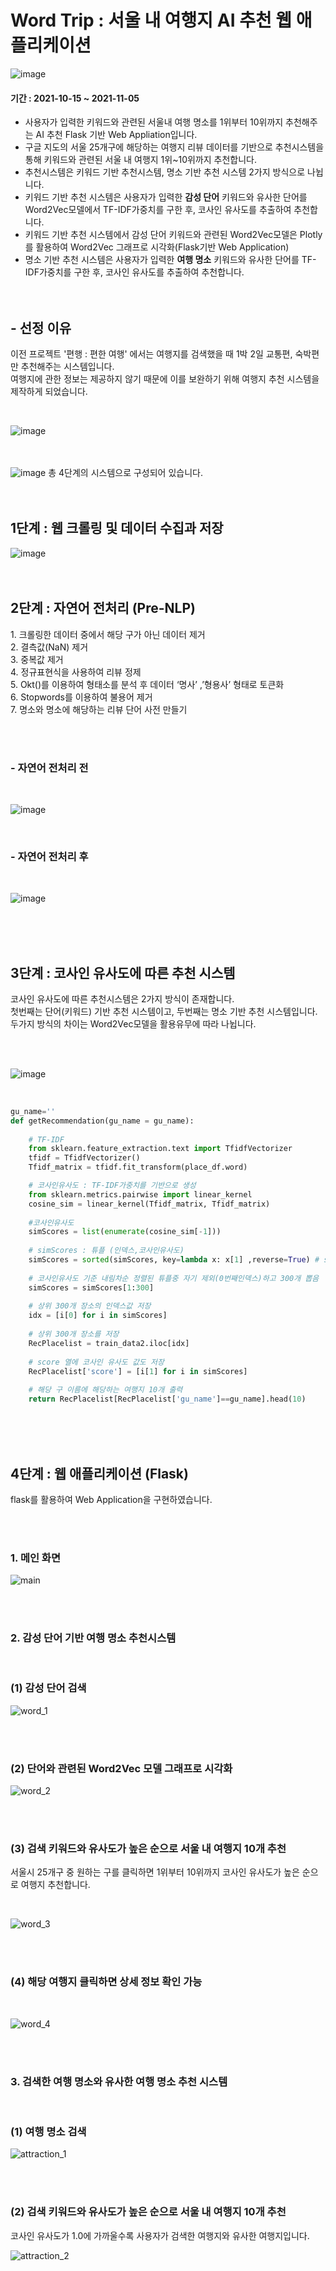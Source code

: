 # Word Trip : 서울 내 여행지 AI 추천 웹 애플리케이션
![image](https://user-images.githubusercontent.com/72599761/144171509-b8caf715-cd0b-449e-9e91-8feddcdaefc5.png)
#### 기간 : 2021-10-15 ~ 2021-11-05

- 사용자가 입력한 키워드와 관련된 서울내 여행 명소를 1위부터 10위까지 추천해주는 AI 추천 Flask 기반 Web Appliation입니다.
- 구글 지도의 서울 25개구에 해당하는 여행지 리뷰 데이터를 기반으로 추천시스템을 통해 키워드와 관련된 서울 내 여행지 1위~10위까지 추천합니다. 
- 추천시스템은 키워드 기반 추천시스템, 명소 기반 추천 시스템 2가지 방식으로 나뉩니다. 
- 키워드 기반 추천 시스템은 사용자가 입력한 <b>감성 단어</b> 키워드와 유사한 단어를 Word2Vec모델에서 TF-IDF가중치를 구한 후, 코사인 유사도를 추출하여 추천합니다. 
- 키워드 기반 추천 시스템에서 감성 단어 키워드와 관련된 Word2Vec모델은 Plotly를 활용하여 Word2Vec 그래프로 시각화(Flask기반 Web Application)  
- 명소 기반 추천 시스템은 사용자가 입력한 <b>여행 명소</b> 키워드와 유사한 단어를 TF-IDF가중치를 구한 후, 코사인 유사도를 추출하여 추천합니다. 
<br><br><br>


## - 선정 이유 

<p> 이전 프로젝트 '편행 : 편한 여행' 에서는 여행지를 검색했을 때 1박 2일 교통편, 숙박편만 추천해주는 시스템입니다. <br>
여행지에 관한 정보는 제공하지 않기 때문에 이를 보완하기 위해 여행지 추천 시스템을 제작하게 되었습니다. </p> <br>

![image](https://user-images.githubusercontent.com/72599761/144172604-e02bfda2-3fe0-4277-bbd0-5dc295de266f.png)
<br><br><br>

![image](https://user-images.githubusercontent.com/72599761/144172658-a366d237-7638-4cdf-ab5d-af87bd51b114.png)
 총 4단계의 시스템으로 구성되어 있습니다.
<br><br><br>

## 1단계 : 웹 크롤링 및 데이터 수집과 저장

![image](https://user-images.githubusercontent.com/72599761/144172682-aba6a7d8-c548-4db6-a1eb-9e37489d6a88.png)
<br><br><br>

## 2단계 : 자연어 전처리 (Pre-NLP)
<p>
1. 크롤링한 데이터 중에서 해당 구가 아닌 데이터 제거 <br> 
2. 결측값(NaN) 제거 <br> 
3. 중복값 제거 <br> 
4. 정규표현식을 사용하여 리뷰 정제 <br> 
5. Okt()를 이용하여 형태소를 분석 후 데이터 ‘명사’ ,’형용사’ 형태로 토큰화 <br> 
6. Stopwords를 이용하여 불용어 제거 <br> 
7. 명소와 명소에 해당하는 리뷰 단어 사전 만들기 <br>  </p>

<br><br>

### - 자연어 전처리 전

<br>

![image](https://user-images.githubusercontent.com/72599761/144172830-91c7c759-9877-4e17-9b81-428446d7abb2.png)

<br>

### - 자연어 전처리 후

<br>

![image](https://user-images.githubusercontent.com/72599761/144172860-865aad5b-8b29-4572-8faf-baae46e97caa.png)

<br><br><br>

## 3단계 : 코사인 유사도에 따른 추천 시스템 
<p> 코사인 유사도에 따른 추천시스템은 2가지 방식이 존재합니다. <br>
첫번째는 단어(키워드) 기반 추천 시스템이고, 두번째는 명소 기반 추천 시스템입니다. <br>
두가지 방식의 차이는 Word2Vec모델을 활용유무에 따라 나뉩니다. </p> 
<br><br>

![image](https://user-images.githubusercontent.com/72599761/144172900-aac4b35d-d2c2-4781-9fdb-3d345e857dcc.png)

<br>

```python
gu_name=''
def getRecommendation(gu_name = gu_name):
    
    # TF-IDF
    from sklearn.feature_extraction.text import TfidfVectorizer
    tfidf = TfidfVectorizer()
    Tfidf_matrix = tfidf.fit_transform(place_df.word)

    # 코사인유사도 : TF-IDF가중치를 기반으로 생성
    from sklearn.metrics.pairwise import linear_kernel
    cosine_sim = linear_kernel(Tfidf_matrix, Tfidf_matrix)
    
    #코사인유사도
    simScores = list(enumerate(cosine_sim[-1])) 
    
    # simScores : 튜플 (인덱스,코사인유사도)
    simScores = sorted(simScores, key=lambda x: x[1] ,reverse=True) # score 순으로 정렬
    
    # 코사인유사도 기준 내림차순 정렬된 튜플중 자기 제외(0번째인덱스)하고 300개 뽑음
    simScores = simScores[1:300]
    
    # 상위 300개 장소의 인덱스값 저장
    idx = [i[0] for i in simScores]
    
    # 상위 300개 장소를 저장     
    RecPlacelist = train_data2.iloc[idx]
    
    # score 열에 코사인 유사도 값도 저장     
    RecPlacelist['score'] = [i[1] for i in simScores]
    
    # 해당 구 이름에 해당하는 여행지 10개 출력    
    return RecPlacelist[RecPlacelist['gu_name']==gu_name].head(10)

```


<br><br><br>



## 4단계 : 웹 애플리케이션 (Flask)
<p>flask를 활용하여 Web Application을 구현하였습니다. </p>

<br><br>

### 1. 메인 화면

![main](https://user-images.githubusercontent.com/72599761/144175404-54e796f0-2dd6-4383-aed0-d09999afe852.png)

<br><br>

### 2. 감성 단어 기반 여행 명소 추천시스템

<br>

### (1) 감성 단어 검색

![word_1](https://user-images.githubusercontent.com/72599761/144175426-6f883505-2bfe-4585-bad1-067f036d702d.png)

<br><br>

### (2) 단어와 관련된 Word2Vec 모델 그래프로 시각화  

![word_2](https://user-images.githubusercontent.com/72599761/144175437-44dac374-ad33-4a89-b8c9-c62353727d4c.png)

<br><br>

### (3)  검색 키워드와 유사도가 높은 순으로 서울 내 여행지 10개 추천  

<p> 서울시 25개구 중 원하는 구를 클릭하면 1위부터 10위까지 코사인 유사도가 높은 순으로 여행지 추천합니다. </p> 

<br>

![word_3](https://user-images.githubusercontent.com/72599761/144175446-7143c09e-6ac1-4e97-b4bc-c9394114ff43.png)

<br><br>

### (4) 해당 여행지 클릭하면 상세 정보 확인 가능 

<br>

![word_4](https://user-images.githubusercontent.com/72599761/144175469-ae1abd59-6ee5-4021-8fd6-a127324788d9.png)

<br><br>

### 3. 검색한 여행 명소와 유사한 여행 명소 추천 시스템

<br>

### (1) 여행 명소 검색

![attraction_1](https://user-images.githubusercontent.com/72599761/144175481-6b2ef1d0-fc5c-4c7c-b231-16a302cb1e30.png)

<br><br>

### (2) 검색 키워드와 유사도가 높은 순으로 서울 내 여행지 10개 추천  

<p>코사인 유사도가 1.0에 가까울수록 사용자가 검색한 여행지와 유사한 여행지입니다.</p>

![attraction_2](https://user-images.githubusercontent.com/72599761/144175491-e6ecec26-329d-4922-83f3-88df4ef30103.png)

<br><br>


